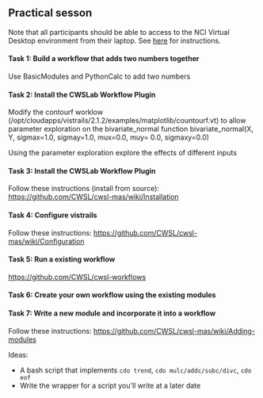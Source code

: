 ## Practical sesson

Note that all participants should be able to access to the NCI Virtual Desktop environment from their laptop. 
See [here](https://github.com/CWSL/cwsl-mas/wiki/Connecting-to-the-CWSLab) for instructions.


#### Task 1: Build a workflow that adds two numbers together

Use BasicModules and PythonCalc to add two numbers

#### Task 2: Install the CWSLab Workflow Plugin

Modify the contourf worklow (/opt/cloudapps/vistrails/2.1.2/examples/matplotlib/countourf.vt) to allow parameter exploration on the bivariate_normal function bivariate_normal(X, Y, sigmax=1.0, sigmay=1.0, mux=0.0, muy= 0.0, sigmaxy=0.0)

Using the parameter exploration explore the effects of different inputs
 
#### Task 3: Install the CWSLab Workflow Plugin

Follow these instructions (install from source): https://github.com/CWSL/cwsl-mas/wiki/Installation

#### Task 4: Configure vistrails

Follow these instructions: https://github.com/CWSL/cwsl-mas/wiki/Configuration

#### Task 5: Run a existing workflow

https://github.com/CWSL/cwsl-workflows

#### Task 6: Create your own workflow using the existing modules

#### Task 7: Write a new module and incorporate it into a workflow 

Follow these instructions: https://github.com/CWSL/cwsl-mas/wiki/Adding-modules

Ideas: 
* A bash script that implements `cdo trend`, `cdo mulc/addc/subc/divc`, `cdo eof`
* Write the wrapper for a script you'll write at a later date


